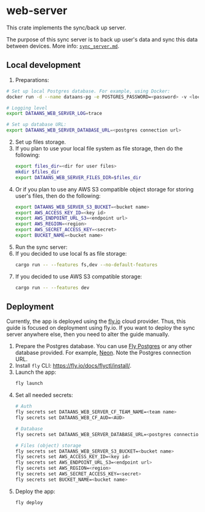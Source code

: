 # web-server

This crate implements the sync/back up server.

The purpose of this sync server is to back up user's data and sync this data between devices. More info: [`sync_server.md`](../../doc/sync_server.md).

## Local development

1. Preparations:
  ```bash
  # Set up local Postgres database. For example, using Docker:
  docker run -d --name dataans-pg -e POSTGRES_PASSWORD=<password> -v <local dir path>:/var/lib/postgresql/data -p 5432:5432 postgres

  # Logging level
  export DATAANS_WEB_SERVER_LOG=trace

  # Set up database URL:
  export DATAANS_WEB_SERVER_DATABASE_URL=<postgres connection url>
  ```
2. Set up files storage.
  1. If you plan to use your local file system as file storage, then do the following:
     ```bash
     export files_dir=<dir for user files>
     mkdir $files_dir
     export DATAANS_WEB_SERVER_FILES_DIR=$files_dir
     ```
  2. Or if you plan to use any AWS S3 compatible object storage for storing user's files, then do the following:
     ```bash
     export DATAANS_WEB_SERVER_S3_BUCKET=<bucket name>
     export AWS_ACCESS_KEY_ID=<key id>
     export AWS_ENDPOINT_URL_S3=<endpoint url>
     export AWS_REGION=<region>
     export AWS_SECRET_ACCESS_KEY=<secret>
     export BUCKET_NAME=<bucket name>
     ```
3. Run the sync server:
  1. If you decided to use local fs as file storage:
     ```bash
     cargo run -- --features fs,dev --no-default-features
     ```
  2. If you decided to use AWS S3 compatible storage:
     ```bash
     cargo run -- --features dev
     ```

## Deployment

Currently, the app is deployed using the [fly.io](https://fly.io/) cloud provider. Thus, this guide is focused on deployment using fly.io.
If you want to deploy the sync server anywhere else, then you need to alter the guide manually.

1. Prepare the Postgres database. You can use [Fly Postgres](https://fly.io/docs/postgres/) or any other database provided. For example, [Neon](https://neon.com/). Note the Postgres connection URL.
2. Install `fly` CLI: https://fly.io/docs/flyctl/install/.
3. Launch the app:
   ```bash
   fly launch
   ```
4. Set all needed secrets:
   ```bash
   # Auth
   fly secrets set DATAANS_WEB_SERVER_CF_TEAM_NAME=<team name>
   fly secrets set DATAANS_WEB_CF_AUD=<AUD>

   # Database
   fly secrets set DATAANS_WEB_SERVER_DATABASE_URL=<postgres connection url>

   # Files (object) storage
   fly secrets set DATAANS_WEB_SERVER_S3_BUCKET=<bucket name>
   fly secrets set AWS_ACCESS_KEY_ID=<key id>
   fly secrets set AWS_ENDPOINT_URL_S3=<endpoint url>
   fly secrets set AWS_REGION=<region>
   fly secrets set AWS_SECRET_ACCESS_KEY=<secret>
   fly secrets set BUCKET_NAME=<bucket name>
   ```
5. Deploy the app:
   ```bash
   fly deploy
   ```